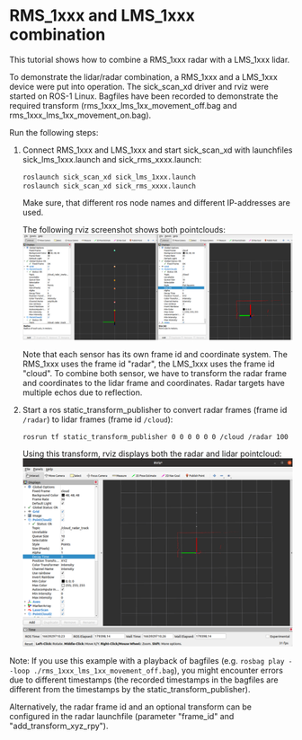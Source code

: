 # RMS_1xxx and LMS_1xxx combination

This tutorial shows how to combine a RMS_1xxx radar with a LMS_1xxx lidar. 

To demonstrate the lidar/radar combination, a RMS_1xxx and a LMS_1xxx device were put into operation. The sick_scan_xd driver and rviz were started on ROS-1 Linux. Bagfiles have been recorded to demonstrate the required transform (rms_1xxx_lms_1xx_movement_off.bag and rms_1xxx_lms_1xx_movement_on.bag). 

Run the following steps:

1. Connect RMS_1xxx and LMS_1xxx and start sick_scan_xd with launchfiles sick_lms_1xxx.launch and sick_rms_xxxx.launch:
   ```
   roslaunch sick_scan_xd sick_lms_1xxx.launch
   roslaunch sick_scan_xd sick_rms_xxxx.launch
   ```
   Make sure, that different ros node names and different IP-addresses are used.

   The following rviz screenshot shows both pointclouds:
   ![rms_1xxx_lms_1xx_combi_screenshot01.png](rms_1xxx_lms_1xx_combi_screenshot01.png)

   Note that each sensor has its own frame id and coordinate system. The RMS_1xxx uses the frame id "radar", the LMS_1xxx uses the frame id "cloud". To combine both sensor, we have to transform the radar frame and coordinates to the lidar frame and coordinates.
   Radar targets have multiple echos due to reflection.

2. Start a ros static_transform_publisher to convert radar frames (frame id `/radar`) to lidar frames (frame id `/cloud`):
   ```
   rosrun tf static_transform_publisher 0 0 0 0 0 0 /cloud /radar 100
   ```
   Using this transform, rviz displays both the radar and lidar pointcloud:
   ![rms_1xxx_lms_1xx_combi.png](rms_1xxx_lms_1xx_combi.png)

Note: If you use this example with a playback of bagfiles (e.g. `rosbag play --loop ./rms_1xxx_lms_1xx_movement_off.bag`), you might encounter errors due to different timestamps (the recorded timestamps in the bagfiles are different from the timestamps by the static_transform_publisher).

Alternatively, the radar frame id and an optional transform can be configured in the radar launchfile (parameter "frame_id" and "add_transform_xyz_rpy").

